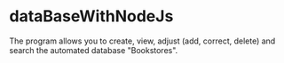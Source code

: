 # dataBaseWithNodeJs
The program allows you to create, view, adjust (add, correct, delete) and search the automated database "Bookstores".
